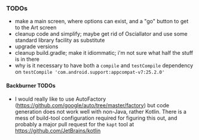 ### TODOs
- make a main screen, where options can exist, and a "go" button to get to the Art screen
- cleanup code and simplify; maybe get rid of Osciallator and use some standard library facility as substitute
- upgrade versions
- cleanup build.gradle; make it idiommatic; i'm not sure what half the stuff is in there
- why is it necessary to have both a `compile` and `testCompile` dependency on `testCompile 'com.android.support:appcompat-v7:25.2.0'`

#### Backburner TODOs
- I would really like to use AutoFactory (https://github.com/google/auto/tree/master/factory) but code generation does
not work well with non-Java, rather Kotlin. There is a mess of build-tool configuration required for figuring this out,
and probably a major pull request for the `kapt` tool at https://github.com/JetBrains/kotlin
